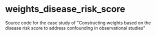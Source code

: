# weights_disease_risk_score
Source code for the case study of "Constructing weights based on the disease risk score to address confounding in observational studies"
